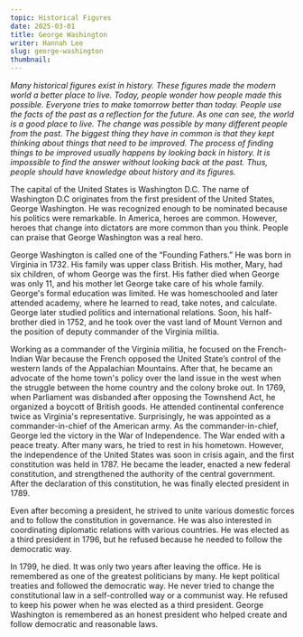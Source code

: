 ```yaml
---
topic: Historical Figures
date: 2025-03-01
title: George Washington
writer: Hannah Lee
slug: george-washington
thumbnail: 
---
```

*Many historical figures exist in history. These figures made the modern world a  better place to live. Today, people wonder how people made this possible. Everyone tries to make tomorrow better than today. People use the facts of the past as a reflection for the future. As one can see, the world is a good place to live. The change was possible by many different people from the past. The biggest thing they have in common is that they kept thinking about things that need to be improved. The process of finding things to be improved usually happens by looking back in history. It is impossible to find the answer without looking back at the past. Thus, people should have knowledge about history and its figures.* 

The capital of the United States is Washington D.C. The name of Washington D.C originates from the first president of the United States, George Washington. He was recognized enough to be nominated because his politics were remarkable. In America, heroes are common. However, heroes that change into dictators are more common than you think. People can praise that George Washington was a real hero.

George Washington is called one of the “Founding Fathers.” He was born in Virginia in 1732. His family was upper class British. His mother, Mary, had six children, of whom George was the first. His father died when George was only 11, and his mother let George take care of his whole family. George's formal education was limited. He was homeschooled and later attended academy, where he learned to read, take notes, and calculate. George later studied politics and international relations. Soon, his half-brother died in 1752, and he took over the vast land of Mount Vernon and the position of deputy commander of the Virginia militia. 

Working as a commander of the Virginia militia, he focused on the French-Indian War because the French opposed the United State’s control of the western lands of the Appalachian Mountains. After that, he became an advocate of the home town's policy over the land issue in the west when the struggle between the home country and the colony broke out. In 1769, when Parliament was disbanded after opposing the Townshend Act, he organized a boycott of British goods. He attended continental conference twice as Virginia's representative. Surprisingly, he was appointed as a commander-in-chief of the American army. As the commander-in-chief, George led the victory in the War of Independence. The War ended with a peace treaty. After many wars, he tried to rest in his hometown. However, the independence of the United States was soon in crisis again, and the first constitution was held in 1787. He became the leader, enacted a new federal constitution, and strengthened the authority of the central government. After the declaration of this constitution, he was finally elected president in 1789.

Even after becoming a president, he strived to unite various domestic forces and to follow the constitution in governance. He was also interested in coordinating diplomatic relations with various countries. He was elected as a third president in 1796, but he refused because he needed to follow the democratic way.

In 1799, he died. It was only two years after leaving the office. He is remembered as one of the greatest politicians by many. He kept political treaties and followed the democratic way. He never tried to change the constitutional law in a self-controlled way or a communist way. He refused to keep his power when he was elected as a third president. George Washington is remembered as an honest president who helped create and follow democratic and reasonable laws.